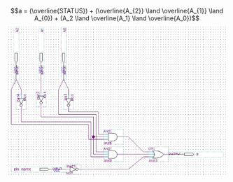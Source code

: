 $$a = (\overline{STATUS}) + (\overline{A_{2}} \land \overline{A_{1}} \land A_{0}) + (A_2 \land \overline{A_1} \land \overline{A_0})$$
![segment_scheme](https://github.com/nicolas-dalcorso/nrdclib/blob/main/7_segment_display/segments/segment_a/segment_a_scheme.jpg)